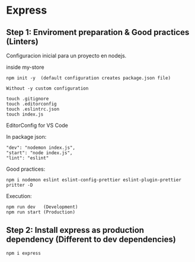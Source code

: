 # Express

## Step 1: Enviroment preparation & Good practices (Linters)

Configuracion inicial para un proyecto en nodejs.

inside my-store

    npm init -y  (default configuration creates package.json file)

    Without -y custom configuration

    touch .gitignore
    touch .editorconfig
    touch .eslintrc.json
    touch index.js

EditorConfig for VS Code

In package json:

    "dev": "nodemon index.js",
    "start": "node index.js",
    "lint": "eslint"

Good practices:

    npm i nodemon eslint eslint-config-prettier eslint-plugin-prettier pritter -D

Execution:

    npm run dev   (Development)
    npm run start (Production)



## Step 2: Install express as production dependency (Different to dev dependencies)

    npm i express

    





